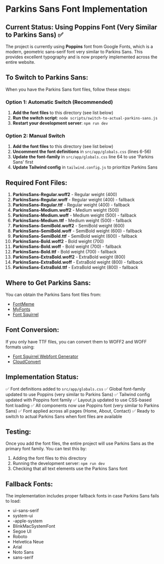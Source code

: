 # Parkins Sans Font Implementation

## Current Status: Using Poppins Font (Very Similar to Parkins Sans) ✅

The project is currently using **Poppins** font from Google Fonts, which is a modern, geometric sans-serif font very similar to Parkins Sans. This provides excellent typography and is now properly implemented across the entire website.

## To Switch to Parkins Sans:

When you have the Parkins Sans font files, follow these steps:

### Option 1: Automatic Switch (Recommended)
1. **Add the font files** to this directory (see list below)
2. **Run the switch script**: `node scripts/switch-to-actual-parkins-sans.js`
3. **Restart your development server**: `npm run dev`

### Option 2: Manual Switch
1. **Add the font files** to this directory (see list below)
2. **Uncomment the font definitions** in `src/app/globals.css` (lines 6-56)
3. **Update the font-family** in `src/app/globals.css` line 64 to use 'Parkins Sans' first
4. **Update Tailwind config** in `tailwind.config.js` to prioritize Parkins Sans

## Required Font Files:

1. **ParkinsSans-Regular.woff2** - Regular weight (400)
2. **ParkinsSans-Regular.woff** - Regular weight (400) - fallback
3. **ParkinsSans-Regular.ttf** - Regular weight (400) - fallback
4. **ParkinsSans-Medium.woff2** - Medium weight (500)
5. **ParkinsSans-Medium.woff** - Medium weight (500) - fallback
6. **ParkinsSans-Medium.ttf** - Medium weight (500) - fallback
7. **ParkinsSans-SemiBold.woff2** - SemiBold weight (600)
8. **ParkinsSans-SemiBold.woff** - SemiBold weight (600) - fallback
9. **ParkinsSans-SemiBold.ttf** - SemiBold weight (600) - fallback
10. **ParkinsSans-Bold.woff2** - Bold weight (700)
11. **ParkinsSans-Bold.woff** - Bold weight (700) - fallback
12. **ParkinsSans-Bold.ttf** - Bold weight (700) - fallback
13. **ParkinsSans-ExtraBold.woff2** - ExtraBold weight (800)
14. **ParkinsSans-ExtraBold.woff** - ExtraBold weight (800) - fallback
15. **ParkinsSans-ExtraBold.ttf** - ExtraBold weight (800) - fallback

## Where to Get Parkins Sans:

You can obtain the Parkins Sans font files from:
- [FontMeme](https://fontmeme.com/fonts/parkinsans-font/)
- [MyFonts](https://www.myfonts.com/fonts/parachute/parkinsans/)
- [Font Squirrel](https://www.fontsquirrel.com/fonts/parkinsans)

## Font Conversion:

If you only have TTF files, you can convert them to WOFF2 and WOFF formats using:
- [Font Squirrel Webfont Generator](https://www.fontsquirrel.com/tools/webfont-generator)
- [CloudConvert](https://cloudconvert.com/ttf-to-woff2)

## Implementation Status:

✅ Font definitions added to `src/app/globals.css`
✅ Global font-family updated to use Poppins (very similar to Parkins Sans)
✅ Tailwind config updated with Poppins font family
✅ Layout.js updated to use CSS-based font loading
✅ All components now use Poppins font (very similar to Parkins Sans)
✅ Font applied across all pages (Home, About, Contact)
✅ Ready to switch to actual Parkins Sans when font files are available

## Testing:

Once you add the font files, the entire project will use Parkins Sans as the primary font family. You can test this by:

1. Adding the font files to this directory
2. Running the development server: `npm run dev`
3. Checking that all text elements use the Parkins Sans font

## Fallback Fonts:

The implementation includes proper fallback fonts in case Parkins Sans fails to load:
- ui-sans-serif
- system-ui
- -apple-system
- BlinkMacSystemFont
- Segoe UI
- Roboto
- Helvetica Neue
- Arial
- Noto Sans
- sans-serif
